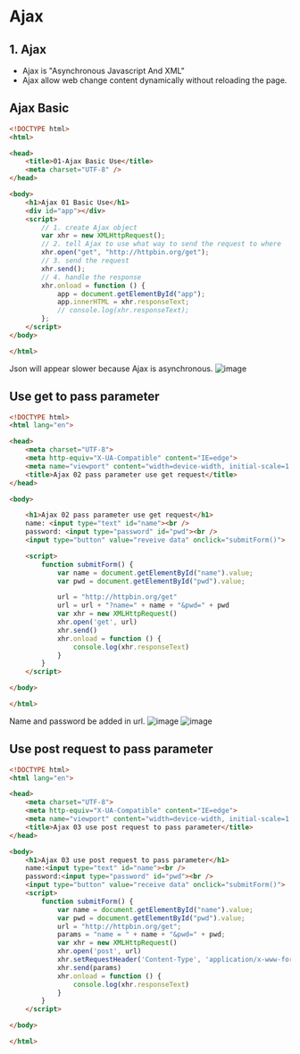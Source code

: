 # Ajax
## 1. Ajax
- Ajax is "Asynchronous Javascript And XML"
- Ajax allow web change content dynamically without reloading the page.


## Ajax Basic

```html
<!DOCTYPE html>
<html>

<head>
    <title>01-Ajax Basic Use</title>
    <meta charset="UTF-8" />
</head>

<body>
    <h1>Ajax 01 Basic Use</h1>
    <div id="app"></div>
    <script>
        // 1. create Ajax object
        var xhr = new XMLHttpRequest();
        // 2. tell Ajax to use what way to send the request to where
        xhr.open("get", "http://httpbin.org/get");
        // 3. send the request
        xhr.send();
        // 4. handle the response
        xhr.onload = function () {
            app = document.getElementById("app");
            app.innerHTML = xhr.responseText;
            // console.log(xhr.responseText);
        };
    </script>
</body>

</html>
```
Json will appear slower because Ajax is asynchronous.
![image](https://user-images.githubusercontent.com/79159894/203877196-2196c557-6c61-49cf-8e31-a8a80fe5ede2.png)

## Use get to pass parameter

```html
<!DOCTYPE html>
<html lang="en">

<head>
    <meta charset="UTF-8">
    <meta http-equiv="X-UA-Compatible" content="IE=edge">
    <meta name="viewport" content="width=device-width, initial-scale=1.0">
    <title>Ajax 02 pass parameter use get request</title>
</head>

<body>

    <h1>Ajax 02 pass parameter use get request</h1>
    name: <input type="text" id="name"><br />
    password: <input type="password" id="pwd"><br />
    <input type="button" value="reveive data" onclick="submitForm()">

    <script>
        function submitForm() {
            var name = document.getElementById("name").value;
            var pwd = document.getElementById("pwd").value;

            url = "http://httpbin.org/get"
            url = url + "?name=" + name + "&pwd=" + pwd
            var xhr = new XMLHttpRequest()
            xhr.open('get', url)
            xhr.send()
            xhr.onload = function () {
                console.log(xhr.responseText)
            }
        }
    </script>

</body>

</html>
```

Name and password be added in url.
![image](https://user-images.githubusercontent.com/79159894/203878573-27137b80-e950-48e6-b64b-46f2ac5d9782.png)
![image](https://user-images.githubusercontent.com/79159894/203878633-14de1d97-b908-43c8-b42c-827619653245.png)


## Use post request to pass parameter
```html
<!DOCTYPE html>
<html lang="en">

<head>
    <meta charset="UTF-8">
    <meta http-equiv="X-UA-Compatible" content="IE=edge">
    <meta name="viewport" content="width=device-width, initial-scale=1.0">
    <title>Ajax 03 use post request to pass parameter</title>
</head>

<body>
    <h1>Ajax 03 use post request to pass parameter</h1>
    name:<input type="text" id="name"><br />
    password:<input type="password" id="pwd"><br />
    <input type="button" value="receive data" onclick="submitForm()">
    <script>
        function submitForm() {
            var name = document.getElementById("name").value;
            var pwd = document.getElementById("pwd").value;
            url = "http://httpbin.org/get";
            params = "name = " + name + "&pwd=" + pwd;
            var xhr = new XMLHttpRequest()
            xhr.open('post', url)
            xhr.setRequestHeader('Content-Type', 'application/x-www-form-urlencoded');
            xhr.send(params)
            xhr.onload = function () {
                console.log(xhr.responseText)
            }
        }
    </script>

</body>

</html>
```
